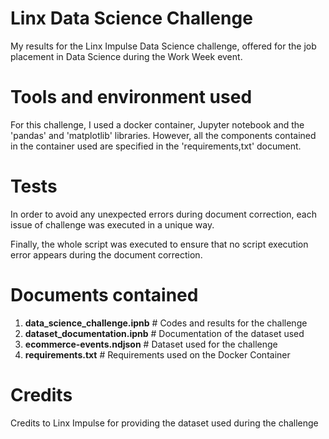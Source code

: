 # Linx Data Science Challenge

My results for the Linx Impulse Data Science challenge, offered for the job placement in Data Science during the Work Week event.

# Tools and environment used

For this challenge, I used a docker container, Jupyter notebook and the 'pandas' and 'matplotlib' libraries. However, all the components contained in the container used are specified in the 'requirements,txt' document.

# Tests

In order to avoid any unexpected errors during document correction, each issue of challenge was executed in a unique way.

Finally, the whole script was executed to ensure that no script execution error appears during the document correction.

# Documents contained

1. **data_science_challenge.ipnb**        # Codes and results for the challenge
2. **dataset_documentation.ipnb**         # Documentation of the dataset used
3. **ecommerce-events.ndjson**            # Dataset used for the challenge
4. **requirements.txt**                   # Requirements used on the Docker Container

# Credits

Credits to Linx Impulse for providing the dataset used during the challenge 
